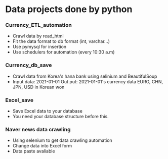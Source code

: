 # Data projects done by python

### <DB is private use your DB to fit the model>

### Currency_ETL_automation

- Crawl data by read_html
- Fit the data format to db format (int, varchar...)
- Use pymysql for insertion
- Use schedulers for automation (every 10:30 a.m) 

### Currency_db_save

- Crawl data from Korea's hana bank using selinium and BeautifulSoup
- Input data: 2021-01-01 Out put: 2021-01-01's currency data EURO, CHN, JPN, USD in Korean won

### Excel_save

- Save Excel data to your database
- You need your database structure before this. 
  
 ### Naver news data crawling
  
- Using selenium to get data crawling automation
- Change data into Excel form
- Data paste avaliable
